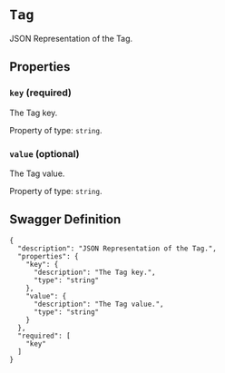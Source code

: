 # `Tag` #

JSON Representation of the Tag.





## Properties ##

### `key` (required) ###

The Tag key.


Property of type: `string`.




### `value` (optional) ###

The Tag value.


Property of type: `string`.







## Swagger Definition ##

    {
      "description": "JSON Representation of the Tag.", 
      "properties": {
        "key": {
          "description": "The Tag key.", 
          "type": "string"
        }, 
        "value": {
          "description": "The Tag value.", 
          "type": "string"
        }
      }, 
      "required": [
        "key"
      ]
    }
